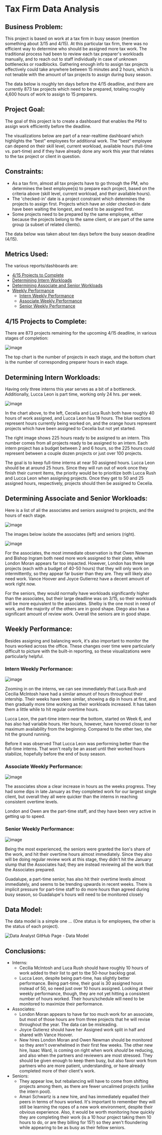 # Tax Firm Data Analysis

## Business Problem:
This project is based on work at a tax firm in busy season (mention something about 3/15 and 4/15). At this particular tax firm, there was no efficient way to determine who should be assigned more tax work. The traditional process had been to review each tax preparer's workloads manually, and to reach out to staff individually in case of unknown bottlenecks or roadblocks. Gathering enough info to assign tax projects effectively could take anywhere between 15 minutes and 2 hours, which is not tenable with the amount of tax projects to assign during busy season.

The data below is roughly ten days before the 4/15 deadline, and there are currently 873 tax projects which need to be prepared, totaling roughly 4,600 hours of work to assign to 15 preparers.

## Project Goal:
The goal of this project is to create a dashboard that enables the PM to assign work efficiently before the deadline.

The visualizations below are part of a near-realtime dashboard which highlights the "best" employees for additional work. The "best" employee can depend on their skill level, current workload, available hours (full-time vs. part-time) and if they have already done any work this year that relates to the tax project or client in question.

## Constraints:
- As a tax firm, almost all tax projects have to go through the PM, who determines the best employee(s) to prepare each project, based on the criteria above (skill level, current workload, and their available hours).
- The 'checked-in' date is a project constraint which determines the projects to assign first. Projects which have an older checked-in date have been waiting the longest, and need to be assigned first.
- Some projects need to be prepared by the same employee, either because the projects belong to the same client, or are part of the same group (a subset of related clients).

The data below was taken about ten days before the busy season deadline (4/15).

## Metrics Used:
The various reports/dashboards are:
- [4/15 Projects to Complete](#415-projects-to-complete)
- [Determining Intern Workloads](#determining-intern-workloads)
- [Determining Associate and Senior Workloads](#determining-associate-and-senior-workloads)
- [Weekly Performance](#weekly-performance)
  - [Intern Weekly Performance](#intern-weekly-performance)
  - [Associate Weekly Performance](#associate-weekly-performance)
  - [Senior Weekly Performance](#senior-weekly-performance)

## 4/15 Projects to Complete:
There are 873 projects remaining for the upcoming 4/15 deadline, in various stages of completion:

![image](https://github.com/user-attachments/assets/dca93481-0bdd-45c9-ba3a-ed6efee5d9fd)


The top chart is the number of projects in each stage, and the bottom chart is the number of corresponding preparer hours in each stage.

## Determining Intern Workloads:
Having only three interns this year serves as a bit of a bottleneck. Additionally, Lucca Leon is part time, working only 24 hrs. per week.

![image](https://github.com/user-attachments/assets/7795b388-f2d9-4351-80f4-2f1525ab23cc)

In the chart above, to the left, Cecelia and Luca Rush both have roughly 40 hours of work assigned, and Lucca Leon has 19 hours. The blue sections represent hours currently being worked on, and the orange hours represent projects which have been assigned to Cecelia but not yet started.

The right image shows 225 hours ready to be assigned to an intern. This number comes from all projects ready to be assigned to an intern. Each intern project has a budget between 2 and 6 hours, so the 225 hours could represent between a couple dozen projects or just over 100 projects.

The goal is to keep full-time interns at near 50 assigned hours. Lucca Leon should be at around 25 hours. Since they will run out of work once they finish their current items, the priority would be to prioritize both Lucca Rush and Lucca Leon when assigning projects. Once they get to 50 and 25 assigned hours, respectively, projects should then be assigned to Cecelia.

## Determining Associate and Senior Workloads:
Here is a list of all the associates and seniors assigned to projects, and the hours of each stage.

![image](https://github.com/user-attachments/assets/76431f78-b39b-4b4a-9557-dc5baba896ae)

The images below isolate the associates (left) and seniors (right).

![image](https://github.com/user-attachments/assets/31edfd92-9661-431d-9ed0-2a9010c25a8b)

For the associates, the most immediate observation is that Owen Newman and Bishop Ingram both need more work assigned to their plate, while London Moran appears far too impacted. However, London has three large projects (each with a budget of 40-50 hours) that they will only work on intermittently, so they appear far busier than they are. They will likely also need work. Vance Hoover and Joyce Gutierrez have a decent amount of work right now.

For the seniors, they would normally have workloads significantly higher than the associates, but their large deadline was on 3/15, so their workloads will be more equivalent to the associates. Shelby is the one most in need of work, and the majority of the others are in good shape. Diego also has a significant amount of review work. Overall the seniors are in good shape.

## Weekly Performance:

Besides assigning and balancing work, it's also important to monitor the hours worked across the office. These changes over time were particularly difficult to picture with the built-in reporting, so these visualizations were particularly helpful.

### Intern Weekly Performance:
![image](https://github.com/user-attachments/assets/cf0e3ed3-0893-4bb1-a042-43a9e13a7056)

Zooming in on the interns, we can see immediately that Luca Rush and Cecilia McIntosh have had a similar amount of hours throughout their intership. Their weeks have been similar, showing a dip in hours at first, and then gradually more time working as their workloads increased. It has taken them a little while to hit regular overtime hours.

Lucca Leon, the part-time intern near the bottom, started on Week 6, and has also had variable hours. Her hours, however, have hovered closer to her maximum  availability from the beginning. Compared to the other two, she hit the ground running.

Before it was observed That Lucca Leon was performing better than the full-time interns. That won't really be an asset until their worked hours stabilize, hopefully before the end of busy season.

### Associate Weekly Performance:
![image](https://github.com/user-attachments/assets/9d2b1504-1d63-45fb-b1a3-710acc152968)

The associates show a clear increase in hours as the weeks progress. They had some dips in late January as they completed work for our largest single client, but overall they all were quicker than the interns in reaching consistent overtime levels.

London and Owen are the part-time staff, and they have been very active in getting up to speed.

### Senior Weekly Performance:
![image](https://github.com/user-attachments/assets/dbbfe800-79e1-4919-ad3f-91694204fdc6)

Being the most experienced, the seniors were granted the lion's share of the work, and  hit their overtime hours almost immediately. Since they also will be doing regular review work at this stage, they didn't hit the January slump that the Associates had; they are instead reviewing all the work that the Associates prepared.

Guadalupe, a part-time senior, has also hit their overtime levels almost immediately, and seems to be trending upwards in recent weeks. There is implicit pressure for part-time staff to do more hours than agreed during busy season, so Guadalupe's hours will need to be monitored closely

## Data Model:
The data model is a simple one ... (One status is for employees, the other is the status of each project).

![Data Analyst GitHub Page - Data Model](https://github.com/user-attachments/assets/9d9cb104-6582-4fa5-8b6f-cf8d995ffa48)

## Conclusions:
- Interns: 
  - Cecilia McIntosh and Luca Rush should have roughly 10 hours of work added to their list to get to tbe 50-hour backlog goal.
  - Lucca Leon, despite being part-time, has slightly better performance. Being part-time, their goal is 30 assigned hours instead of 50, so need just over 10 hours assigned. Looking at their weekly performance, though, they are not yet hitting a consistent number of hours worked. Their hours/schedule will need to be monitored to maximize their performance.
- Associates:
  - London Moran appears to have far too much work for an associate, but most of those hours are from three projects that he will revise throughout the year. The data can be misleading.
  - Joyce Gutierez should have her Assigned work split in half and shared with Vance Hoover.
  - New hires London Moran and Owen Newman should be monitored so they aren't overwhelmed in their first few weeks. The other new hire, Isaac Ward, is coming on right when work _should_ be reducing, and also when the partners and reviewers are most stressed. They should be given enough to keep them busy, but also favor work from partners who are more patient, understanding, or have already completed more of their client's work.
- Seniors:
  - They appear low, but rebalancing will have to come from shifting projects among them, as there are fewer uncalimed projects (unlike the intern pool).
  - Amari Schwartz is a new hire, and has immediately equalled their peers in terms of hours worked. It's important to remember they will still be learning the ropes of a new work environment, despite their obvious experience. Also, it would be worth monitoring how quickly they are completing their work (is a 10 hour project taking them 10 hours to do, or are they billing for 15?) so they aren't floundering while appearing to be as busy as their fellow seniors.
